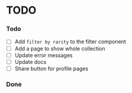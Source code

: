 # TODO

### Todo

- [ ] Add `filter by rarity` to the filter component
- [ ] Add a page to show whole collection
- [ ] Update error messages
- [ ] Update docs
- [ ] Share button for profile pages

### Done
